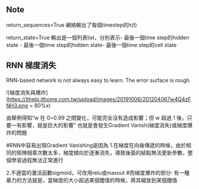 Note
--------------------------
return_sequences=True 網絡輸出了每個timestep的h(t)

return_state=True 輸出是一個列表list，分別表示- 最後一個time step的hidden state - 最後一個time step的hidden state- 最後一個time step的cell state

RNN 梯度消失
--------------------------
RNN-based network is not always easy to learn.
The error surface is rough.

![梯度消失與爆炸](https://ithelp.ithome.com.tw/upload/images/20191006/201204067w4Q4zFNH3.png = 80%x)

由舉例得知“w 在 0~0.99 之間變化，可能完全沒有造成影響；但 w 超過 1 後，只要一有影響，就是巨大的影響”
也就是會發生Gradient Vanish(梯度消失)或梯度爆炸的問題

#RNN中容易出現Gradient Vanishing是因為
1.在梯度在向後傳遞的時候，由於相同的矩陣相乘次數太多，梯度傾向於逐漸消失，導致後面的結點無法更新參數，整個學習過程無法正常進行

2.不適當的激活函數sigmoid，可改用relu或maxout
#而梯度爆炸的部分: 有一種暴力的方法就是，當梯度的大小超過某個閾值的時候，將其縮放到某個閾值
